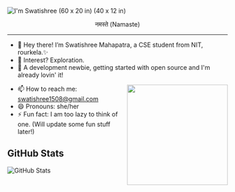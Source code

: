 
<!--<h3 align="center">
![image](https://user-images.githubusercontent.com/6764957/87082196-3418a980-c25d-11ea-9987-0d9787d54100.png)
</h3> -->

![I'm Swatishree (60 x 20 in) (40 x 12 in)](https://user-images.githubusercontent.com/75534568/137781323-33ebbb53-db5e-4533-b3ec-565e14a554a0.gif)

<p align="center">
  नमस्ते (Namaste)

</p>

---
- 👋 Hey there! I’m Swatishree Mahapatra, a CSE student from NIT, rourkela.✨
- 👀 Interest? Exploration.
- 🌱 A development newbie, getting started with open source and I'm already lovin' it!


<img align='right' src="https://media.giphy.com/media/836HiJc7pgzy8iNXCn/giphy.gif" width="230" />

- 📫 How to reach me: swatishree1508@gmail.com
- 😄 Pronouns: she/her
- ⚡ Fun fact: I am too lazy to think of one. (Will update some fun stuff later!)
<h2>GitHub Stats</h2>
<p><img src="https://github-readme-stats.vercel.app/api?username=Swatishree-Mahapatra&amp;show_icons=true" alt="GitHub Stats"></p>




<!---
swat158/swat158 is a ✨ special ✨ repository because its `README.md` (this file) appears on your GitHub profile.
You can click the Preview link to take a look at your changes.
--->
